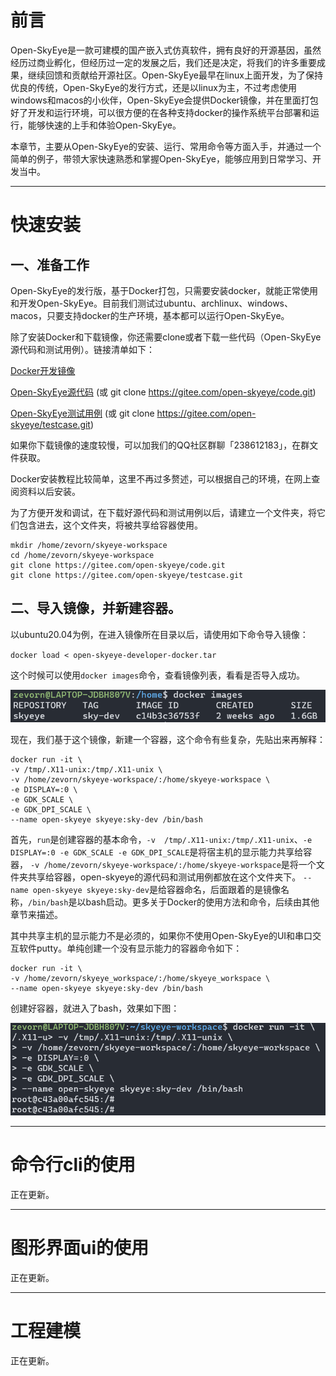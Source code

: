 # 
# 前言

Open-SkyEye是一款可建模的国产嵌入式仿真软件，拥有良好的开源基因，虽然经历过商业孵化，但经历过一定的发展之后，我们还是决定，将我们的许多重要成果，继续回馈和贡献给开源社区。Open-SkyEye最早在linux上面开发，为了保持优良的传统，Open-SkyEye的发行方式，还是以linux为主，不过考虑使用windows和macos的小伙伴，Open-SkyEye会提供Docker镜像，并在里面打包好了开发和运行环境，可以很方便的在各种支持docker的操作系统平台部署和运行，能够快速的上手和体验Open-SkyEye。

本章节，主要从Open-SkyEye的安装、运行、常用命令等方面入手，并通过一个简单的例子，带领大家快速熟悉和掌握Open-SkyEye，能够应用到日常学习、开发当中。

****

# 快速安装

## 一、准备工作

Open-SkyEye的发行版，基于Docker打包，只需要安装docker，就能正常使用和开发Open-SkyEye。目前我们测试过ubuntu、archlinux、windows、macos，只要支持docker的生产环境，基本都可以运行Open-SkyEye。

除了安装Docker和下载镜像，你还需要clone或者下载一些代码（Open-SkyEye源代码和测试用例）。链接清单如下：

[Docker开发镜像]()

[Open-SkyEye源代码](https://gitee.com/open-skyeye/code) (或 git clone https://gitee.com/open-skyeye/code.git)

[Open-SkyEye测试用例](https://gitee.com/open-skyeye/testcase) (或 git clone https://gitee.com/open-skyeye/testcase.git)

如果你下载镜像的速度较慢，可以加我们的QQ社区群聊「238612183」，在群文件获取。

Docker安装教程比较简单，这里不再过多赘述，可以根据自己的环境，在网上查阅资料以后安装。

为了方便开发和调试，在下载好源代码和测试用例以后，请建立一个文件夹，将它们包含进去，这个文件夹，将被共享给容器使用。

```
mkdir /home/zevorn/skyeye-workspace
cd /home/zevorn/skyeye-workspace
git clone https://gitee.com/open-skyeye/code.git
git clone https://gitee.com/open-skyeye/testcase.git
```
## 二、导入镜像，并新建容器。

以ubuntu20.04为例，在进入镜像所在目录以后，请使用如下命令导入镜像：

`docker load < open-skyeye-developer-docker.tar`

这个时候可以使用`docker images`命令，查看镜像列表，看看是否导入成功。

![](media/01.png)

现在，我们基于这个镜像，新建一个容器，这个命令有些复杂，先贴出来再解释：
```
docker run -it \
-v /tmp/.X11-unix:/tmp/.X11-unix \
-v /home/zevorn/skyeye-workspace/:/home/skyeye-workspace \
-e DISPLAY=:0 \
-e GDK_SCALE \
-e GDK_DPI_SCALE \
--name open-skyeye skyeye:sky-dev /bin/bash
```
首先，`run`是创建容器的基本命令，`-v  /tmp/.X11-unix:/tmp/.X11-unix`、`-e DISPLAY=:0 -e GDK_SCALE -e GDK_DPI_SCALE`是将宿主机的显示能力共享给容器， `-v /home/zevorn/skyeye-workspace/:/home/skyeye-workspace`是将一个文件夹共享给容器，open-skyeye的源代码和测试用例都放在这个文件夹下。 `--name open-skyeye skyeye:sky-dev`是给容器命名，后面跟着的是镜像名称，`/bin/bash`是以bash启动。更多关于Docker的使用方法和命令，后续由其他章节来描述。

其中共享主机的显示能力不是必须的，如果你不使用Open-SkyEye的UI和串口交互软件putty。单纯创建一个没有显示能力的容器命令如下：
```
docker run -it \
-v /home/zevorn/skyeye_workspace/:/home/skyeye_workspace \
--name open-skyeye skyeye:sky-dev /bin/bash
```

创建好容器，就进入了bash，效果如下图：

![](media/02.png)



****
# 命令行cli的使用

正在更新。


****

# 图形界面ui的使用
正在更新。


****

# 工程建模
正在更新。





